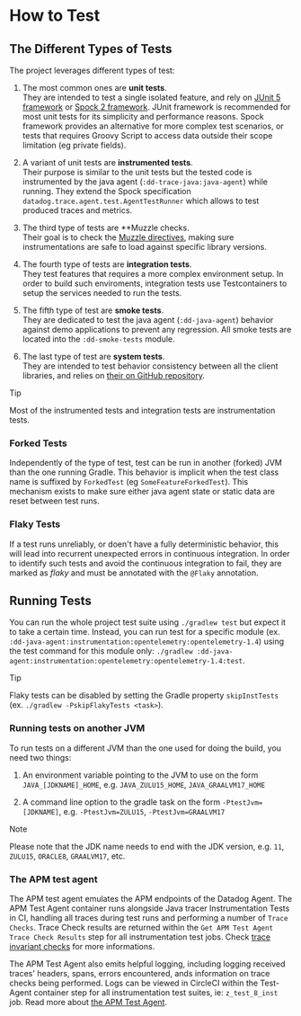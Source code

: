 # How to Test

## The Different Types of Tests

The project leverages different types of test:

1. The most common ones are **unit tests**.  
They are intended to test a single isolated feature, and rely on [JUnit 5 framework](https://junit.org/junit5/docs/current/user-guide/) or [Spock 2 framework](https://spockframework.org/spock/docs/).
JUnit framework is recommended for most unit tests for its simplicity and performance reasons.
Spock framework provides an alternative for more complex test scenarios, or tests that requires Groovy Script to access data outside their scope limitation (eg private fields).

2. A variant of unit tests are **instrumented tests**.  
Their purpose is similar to the unit tests but the tested code is instrumented by the java agent (`:dd-trace-java:java-agent`) while running. They extend the Spock specification `datadog.trace.agent.test.AgentTestRunner` which allows to test produced traces and metrics.

3. The third type of tests are **Muzzle checks.  
Their goal is to check the [Muzzle directives](./how_instrumentations_work.md#muzzle), making sure instrumentations are safe to load against specific library versions.

3. The fourth type of tests are **integration tests**.  
They test features that requires a more complex environment setup.
In order to build such enviroments, integration tests use Testcontainers to setup the services needed to run the tests.

4. The fifth type of test are **smoke tests**.  
They are dedicated to test the java agent (`:dd-java-agent`) behavior against demo applications to prevent any regression. All smoke tests are located into the `:dd-smoke-tests` module. 

5. The last type of test are **system tests**.  
They are intended to test behavior consistency between all the client libraries, and relies on [their on GitHub repository](https://github.com/DataDog/system-tests).

> [!TIP]
> Most of the instrumented tests and integration tests are instrumentation tests.

### Forked Tests

Independently of the type of test, test can be run in another (forked) JVM than the one running Gradle.
This behavior is implicit when the test class name is suffixed by `ForkedTest` (eg `SomeFeatureForkedTest`). This mechanism exists to make sure either java agent state or static data are reset between test runs.

### Flaky Tests

If a test runs unreliably, or doen't have a fully deterministic behavior, this will lead into recurrent unexpected errors in continuous integration.
In order to identify such tests and avoid the continuous integration to fail, they are marked as _flaky_ and must be annotated with the `@Flaky` annotation.

## Running Tests

You can run the whole project test suite using `./gradlew test` but expect it to take a certain time.
Instead, you can run test for a specific module (ex. `:dd-java-agent:instrumentation:opentelemetry:opentelemetry-1.4`) using the test command for this module only: `./gradlew :dd-java-agent:instrumentation:opentelemetry:opentelemetry-1.4:test`.

> [!TIP]
> Flaky tests can be disabled by setting the Gradle property `skipInstTests` (ex. `./gradlew -PskipFlakyTests <task>`).

### Running tests on another JVM

To run tests on a different JVM than the one used for doing the build, you need two things:

1) An environment variable pointing to the JVM to use on the form `JAVA_[JDKNAME]_HOME`,
   e.g. `JAVA_ZULU15_HOME`, `JAVA_GRAALVM17_HOME`

2) A command line option to the gradle task on the form `-PtestJvm=[JDKNAME]`,
   e.g. `-PtestJvm=ZULU15`, `-PtestJvm=GRAALVM17`

> [!NOTE]
> Please note that the JDK name needs to end with the JDK version, e.g. `11`, `ZULU15`, `ORACLE8`, `GRAALVM17`, etc.

### The APM test agent

The APM test agent emulates the APM endpoints of the Datadog Agent.
The APM Test Agent container runs alongside Java tracer Instrumentation Tests in CI,
handling all traces during test runs and performing a number of `Trace Checks`.
Trace Check results are returned within the `Get APM Test Agent Trace Check Results` step for all instrumentation test jobs.
Check [trace invariant checks](https://github.com/DataDog/dd-apm-test-agent#trace-invariant-checks) for more informations.

The APM Test Agent also emits helpful logging, including logging received traces' headers, spans, errors encountered,
ands information on trace checks being performed. 
Logs can be viewed in CircleCI within the Test-Agent container step for all instrumentation test suites, ie: `z_test_8_inst` job.
Read more about [the APM Test Agent](https://github.com/datadog/dd-apm-test-agent#readme).
